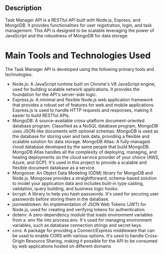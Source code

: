 ## Description
Task Manager API is a RESTful API built with Node.js, Express, and MongoDB. It provides functionalities for user registration, login, and task management. This API is designed to be scalable leveraging the power of JavaScript and the robustness of MongoDB for data storage.

# Main Tools and Technologies Used

The Task Manager API is developed using the following primary tools and technologies:

<ul>
<li>Node.js: A JavaScript runtime built on Chrome's V8 JavaScript engine, used for building scalable network applications. It provides the foundation for the API's server-side logic.</li>

<li>Express.js: A minimal and flexible Node.js web application framework that provides a robust set of features for web and mobile applications. Express.js is used to handle HTTP requests and responses, making it easier to build RESTful APIs.</li>

<li>MongoDB: A source-available cross-platform document-oriented database program. Classified as a NoSQL database program, MongoDB uses JSON-like documents with optional schemas. MongoDB is used as the database for storing user and task data, providing a flexible and scalable solution for data storage.
MongoDB Atlas: A fully-managed cloud database developed by the same people that build MongoDB. MongoDB Atlas handles all the complexity of deploying, managing, and healing deployments on the cloud service provider of your choice (AWS, Azure, and GCP). It's used in this project to provide a scalable and flexible document database as a service.</li>

<li>Mongoose: An Object Data Modeling (ODM) library for MongoDB and Node.js. Mongoose provides a straightforward, schema-based solution to model your application data and includes built-in type casting, validation, query building, and business logic hooks.</li>

<li>bcrypt: A library to help you hash passwords. It's used for securing user passwords before storing them in the database.</li>

<li>jsonwebtoken: An implementation of JSON Web Tokens (JWT) for Node.js, used for creating and verifying tokens for authentication.</li>

<li>dotenv: A zero-dependency module that loads environment variables from a .env file into process.env. It's used for managing environment variables, such as database connection strings and secret keys.</li>

<li>cors: A package for providing a Connect/Express middleware that can be used to enable CORS with various options. It's used to handle Cross-Origin Resource Sharing, making it possible for the API to be consumed by web applications hosted on different domains</li>
</ul>
